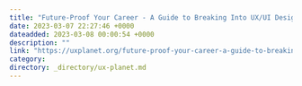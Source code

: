 ```yaml
---
title: "Future-Proof Your Career - A Guide to Breaking Into UX/UI Design in 2023"
date: 2023-03-07 22:27:46 +0000
dateadded: 2023-03-08 00:00:54 +0000
description: ""
link: "https://uxplanet.org/future-proof-your-career-a-guide-to-breaking-into-ux-ui-design-in-2023-6222fa231964?source=rss----819cc2aaeee0---4"
category:
directory: _directory/ux-planet.md
---
```

